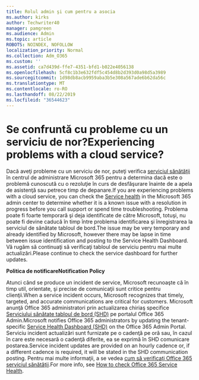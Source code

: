 ```yaml
---
title: Rolul admin şi cum pentru a asocia
ms.author: kirks
author: Techwriter40
manager: pamgreen
ms.audience: Admin
ms.topic: article
ROBOTS: NOINDEX, NOFOLLOW
localization_priority: Normal
ms.collection: Adm_O365
ms.custom: ''
ms.assetid: ca7d439d-ffe7-4351-bfd1-b022e4056138
ms.openlocfilehash: 5cf8c1b3e632fdf5c454d8b2d393d0a98d5a3989
ms.sourcegitcommit: 1d98db8acb9959aba3b5e308a567ade6b62da56c
ms.translationtype: MT
ms.contentlocale: ro-RO
ms.lasthandoff: 08/22/2019
ms.locfileid: "36544623"
---
```

# <a name="experiencing-problems-with-a-cloud-service"></a><span data-ttu-id="f2c99-102">Se confruntă cu probleme cu un serviciu de nor?</span><span class="sxs-lookup"><span data-stu-id="f2c99-102">Experiencing problems with a cloud service?</span></span>

<span data-ttu-id="f2c99-103">Dacă aveţi probleme cu un serviciu de nor, puteţi verifica [serviciul sănătăţii](https://admin.microsoft.com/AdminPortal/Home#/servicehealth) în centrul de administrare Microsoft 365 pentru a determina dacă este o problemă cunoscută cu o rezoluţie în curs de desfăşurare înainte de a apela de asistenţă sau petrece timp de depanare.</span><span class="sxs-lookup"><span data-stu-id="f2c99-103">If you are experiencing problems with a cloud service, you can check the [Service health](https://admin.microsoft.com/AdminPortal/Home#/servicehealth) in the Microsoft 365 admin center to determine whether it is a known issue with a resolution in progress before you call support or spend time troubleshooting.</span></span> <span data-ttu-id="f2c99-104">Problema poate fi foarte temporară şi deja identificate de către Microsoft, totuşi, nu poate fi devine caducă în timp între problema identificarea şi înregistrarea la serviciul de sănătate tabloul de bord.</span><span class="sxs-lookup"><span data-stu-id="f2c99-104">The issue may be very temporary and already identified by Microsoft, however there may be lapse in time between issue identification and posting to the Service Health Dashboard.</span></span> <span data-ttu-id="f2c99-105">Vă rugăm să continuaţi să verificaţi tabloul de serviciu pentru mai multe actualizări.</span><span class="sxs-lookup"><span data-stu-id="f2c99-105">Please continue to check the service dashboard for further updates.</span></span>

<span data-ttu-id="f2c99-106">**Politica de notificare**</span><span class="sxs-lookup"><span data-stu-id="f2c99-106">**Notification Policy**</span></span>

<span data-ttu-id="f2c99-107">Atunci când se produce un incident de service, Microsoft recunoaşte că în timp util, orientate, şi precise de comunicaţii sunt critice pentru clienţii.</span><span class="sxs-lookup"><span data-stu-id="f2c99-107">When a service incident occurs, Microsoft recognizes that timely, targeted, and accurate communications are critical for customers.</span></span> <span data-ttu-id="f2c99-108">Microsoft anunţă Office 365 administratori prin actualizarea chiriaş specifice [Serviciului sănătate tabloul de bord (SHD)](https://admin.microsoft.com/AdminPortal/Home#/servicehealth) pe portalul Office 365 Admin.</span><span class="sxs-lookup"><span data-stu-id="f2c99-108">Microsoft notifies Office 365 administrators by updating the tenant-specific [Service Health Dashboard (SHD)](https://admin.microsoft.com/AdminPortal/Home#/servicehealth) on the Office 365 Admin Portal.</span></span> <span data-ttu-id="f2c99-109">Serviciu incident actualizări sunt furnizate pe o cadenţă pe oră sau, în cazul în care este necesară o cadenţă diferite, ea se exprimă în SHD comunicare postarea.</span><span class="sxs-lookup"><span data-stu-id="f2c99-109">Service incident updates are provided on an hourly cadence or, if a different cadence is required, it will be stated in the SHD communication posting.</span></span> <span data-ttu-id="f2c99-110">Pentru mai multe informaţii, a se vedea [cum să verificaţi Office 365 serviciul sănătăţii](https://docs.microsoft.com/office365/enterprise/view-service-health).</span><span class="sxs-lookup"><span data-stu-id="f2c99-110">For more info, see [How to check Office 365 Service Health](https://docs.microsoft.com/office365/enterprise/view-service-health).</span></span>

